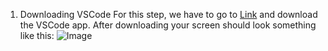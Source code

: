1. Downloading VSCode
For this step, we have to go to [Link](https://code.visualstudio.com/) and download the VSCode app. After downloading your screen should look something like this: ![Image](http://vscode.png)
